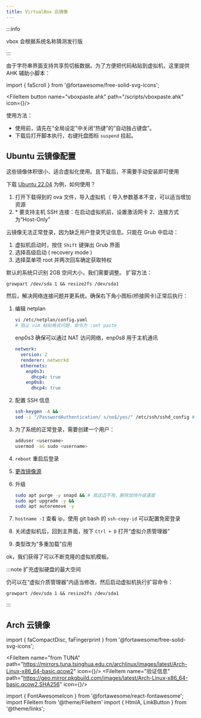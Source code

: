 ```yaml
---
title: VirtualBox 云镜像
---
```


:::info

vbox 会根据系统名称猜测发行版

:::

由于字符串界面支持共享剪切板数据。为了方便把代码粘贴到虚拟机，这里提供 AHK 辅助小脚本：

import { faScroll } from '@fortawesome/free-solid-svg-icons';

<FileItem button name="vboxpaste.ahk" path="/scripts/vboxpaste.ahk" icon={<FontAwesomeIcon icon={faScroll} />}/>

使用方法：

- 使用前，请先在“全局设定”中关闭“热键”的“自动独占键盘”。
- 下载后打开脚本执行，右键托盘图标 `suspend` 挂起。

## Ubuntu 云镜像配置

这些镜像体积很小、适合虚拟化使用。且下载后，不需要手动安装即可使用

下载 [Ubuntu 22.04](https://cloud-images.ubuntu.com/jammy/current/jammy-server-cloudimg-amd64.ova) 为例，如何使用？

1. 打开下载得到的 ova 文件，导入虚拟机（ 导入参数基本不变，可以适当增加资源
2. \* 要支持主机 SSH 连接：在启动虚拟机前，设置激活网卡 2、连接方式为“Host-Only”

云镜像无法正常登录，因为缺乏用户登录凭证信息。只能在 Grub 中启动：

1. 虚拟机启动时，按住 `Shift` 键弹出 Grub 界面
2. 选择高级启动 ( recovery mode )
3. 选择菜单项 root 并两次回车确定获取特权

默认的系统只识别 2GB 空间大小，我们需要调整。
扩容方法：

    growpart /dev/sda 1 && resize2fs /dev/sda1

然后，解决网络连接问题并更系统。确保右下角小图标(桥接网卡)正常后执行：

1.  编辑 netplan

    ```bash
    vi /etc/netplan/config.yaml
    # 阻止 vim 粘贴格式问题，命令为 :set paste
    ```

    enp0s3 确保可以通过 NAT 访问网络，enp0s8 用于主机通讯

    ```yaml
    network:
      version: 2
      renderer: networkd
      ethernets:
        enp0s3:
          dhcp4: true
        enp0s8:
          dhcp4: true
    ```

2.  配置 SSH 信息

    ```bash
    ssh-keygen -A &&
    sed -i "/PasswordAuthentication/ s/no$/yes/" /etc/ssh/sshd_config # 允许密码登录

    ```

3.  为了系统的正常登录，需要创建一个用户：

    ```bash
    adduser <username>
    usermod -aG sudo <username>
    ```

4.  `reboot` 重启后登录
5.  <a target="_blank" href="/docs/setup-linux/mustdo/for-debian#国内镜像软件仓">更改镜像源</a>
6.  升级

    ```bash
    sudo apt purge -y snapd && # 我这边不用，删除加快升级速度
    sudo apt upgrade -y &&
    sudo apt autoremove -y

    ```

7.  `hostname -I` 查看 ip，使用 git bash 的 `ssh-copy-id` 可以配置免密登录
8.  关闭虚拟机后，回到主界面，按下 `Ctrl + D` 打开“虚拟介质管理器”
9.  类型改为“多重加载”应用

<!--
## Arch

使用清华镜像站

```shell
sudo mv /etc/pacman.d/mirrorlist /etc/pacman.d/mirrorlist.bak
echo 'Server = https://mirrors.tuna.tsinghua.edu.cn/archlinux/$repo/os/$arch' | sudo tee /etc/pacman.d/mirrorlist

sudo pacman -Syy # 更新数据
sudo pacman -Syu # 更新系统
```
 -->

ok，我们获得了可以不断克隆的虚拟机模板。

:::note 扩充虚拟硬盘的最大空间

仍可以在“虚拟介质管理器”内适当修改，然后启动虚拟机执行扩容命令：

    growpart /dev/sda 1 && resize2fs /dev/sda1

:::

## Arch 云镜像

import { faCompactDisc, faFingerprint } from '@fortawesome/free-solid-svg-icons';

<FileItem name="from TUNA" path="https://mirrors.tuna.tsinghua.edu.cn/archlinux/images/latest/Arch-Linux-x86_64-basic.qcow2" icon={<FontAwesomeIcon icon={faCompactDisc} />}/>
<FileItem name="验证信息" path="https://geo.mirror.pkgbuild.com/images/latest/Arch-Linux-x86_64-basic.qcow2.SHA256" icon={<FontAwesomeIcon icon={faFingerprint} />}/>

<!--
跟 Debian 差不太多：

1. “虚拟介质管理器”注册下载所得
 -->
<!-- https://www.onitroad.com/jc/linux/otherlinux/sysadmin/passwd/how-to-reset-root-password-in-arch-linux.html -->

import { FontAwesomeIcon } from '@fortawesome/react-fontawesome';
import FileItem from '@theme/FileItem'
import { HtmlA, LinkButton } from '@theme/links';

